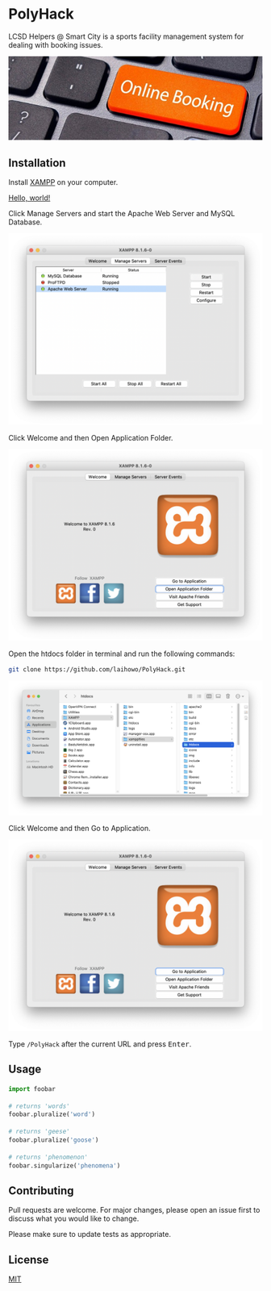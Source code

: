 # PolyHack
LCSD Helpers @ Smart City is a sports facility management system for dealing with booking issues.

![Icon](https://raw.githubusercontent.com/laihowo/PolyHack/main/Icon.jpg)

## Installation

Install [XAMPP](https://www.apachefriends.org/download.html) on your computer.

<a href="http://example.com/" target="_blank">Hello, world!</a>

Click Manage Servers and start the Apache Web Server and MySQL Database.

![Manage Servers](https://raw.githubusercontent.com/laihowo/PolyHack/main/img/1.png)

Click Welcome and then Open Application Folder.

![Open Application Folder](https://raw.githubusercontent.com/laihowo/PolyHack/main/img/2.png)

Open the htdocs folder in terminal and run the following commands:

```bash
git clone https://github.com/laihowo/PolyHack.git
```

![htdocs](https://raw.githubusercontent.com/laihowo/PolyHack/main/img/3.png)

Click Welcome and then Go to Application.

![Go to Application](https://raw.githubusercontent.com/laihowo/PolyHack/main/img/4.png)

Type `/PolyHack` after the current URL and press <kbd>Enter</kbd>.

## Usage

```python
import foobar

# returns 'words'
foobar.pluralize('word')

# returns 'geese'
foobar.pluralize('goose')

# returns 'phenomenon'
foobar.singularize('phenomena')
```

## Contributing
Pull requests are welcome. For major changes, please open an issue first to discuss what you would like to change.

Please make sure to update tests as appropriate.

## License
[MIT](https://choosealicense.com/licenses/mit/)
